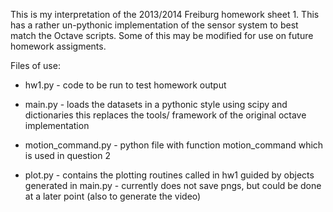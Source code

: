 This is my interpretation of the 2013/2014 Freiburg homework sheet 1.
This has a rather un-pythonic implementation of the sensor system to 
best match the Octave scripts.  Some of this may be modified for
use on future homework assigments.

Files of use:
* hw1.py - code to be run to test homework output

* main.py - loads the datasets in a pythonic style using scipy and dictionaries
  this replaces the tools/ framework of the original octave implementation

* motion_command.py - python file with function motion_command
  which is used in question 2
  
* plot.py - contains the plotting routines called in hw1 guided by objects
  generated in main.py - currently does not save pngs, but could be done
  at a later point (also to generate the video)
